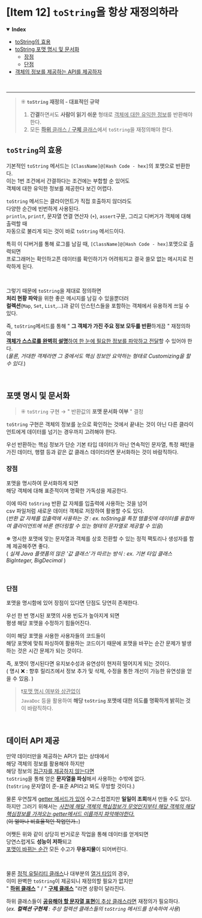 # [Item 12] `toString`을 항상 재정의하라
<details open>
    <summary><b>Index</b></summary>
<div markdown="1">

- [toString의 효용](#tostring-의-효용)
- [toString 포맷 명시 및 문서화](#포맷-명시-및-문서화)
  - [장점](#장점)
  - [단점](#단점)
- [객체의 정보를 제공하는 API를 제공하자](#데이터-api-제공)

</div>
</details>

<br/>

---
> ⁜ **`toString` 재정의 - 대표적인 규약**<br/>
> 1. **간결**하면서도 **사람이 읽기 쉬운** 형태로 <u>객체에 대한 유익한 정보</u>를 반환해야 한다.
> 2. 모든 <u>**하위** 클래스 / **구체** 클래스</u>에서 `toString`을 재정의해야 한다.

## `toString`의 효용
기본적인 `toString` 메서드는 `[ClassName]@[Hash Code - hex]`의 포맷으로 반환한다.<br/>
이는 1번 조건에서 간결하다는 조건에는 부합할 순 있어도<br/>
객체에 대한 유익한 정보를 제공한다 보긴 어렵다.

`toString` 메서드는 클라이언트가 직접 호출하지 않더라도<br/>
다양한 순간에 빈번하게 사용된다.<br/>
`println`, `printf`, 문자열 연결 연산자 (`+`), `assert`구문, 그리고 디버거가 객체에 대해 출력할 때<br/>
자동으로 불리게 되는 것이 바로 `toString` 메서드이다.

특히 이 디버거를 통해 로그를 남길 때, `[ClassName]@[Hash Code - hex]`포맷으로 출력되면<br/>
프로그래머는 확인하고픈 데이터를 확인하기가 어려워지고 결국 쓸모 없는 메시지로 전락하게 된다.

<br/>

그렇기 때문에 `toString`을 제대로 정의하면<br/>
**처리 현황 파악**을 위한 좋은 메시지를 남길 수 있을뿐더러<br/>
**컬렉션**(`Map`, `Set`, `List`,...)과 같이 인스턴스들을 포함하는 객체에서 유용하게 쓰일 수 있다.

즉, `toString`메서드를 통해 " **그 객체가 가진 주요 정보 모두를 반환**하게끔 " 재정의하여<br/>
<u>**객체가 스스로를 완벽히 설명**하여 한 눈에 필요한 정보를 파악하고 전달</u>할 수 있어야 한다.<br/>
(_물론, 거대한 객체라면 그 중에서도 핵심 정보만 요약하는 형태로 Customizing을 할 수 있다._)

<br/>

## 포맷 명시 및 문서화
> ⁜ `toString` 구현 → " 반환값의 **포맷 문서화 여부** " 결정

`toString` 구현은 객체의 정보를 눈으로 확인하는 것에서 끝내는 것이 아닌
다른 클라이언트에게 데이터를 넘기는 경우까지 고려해야 한다.

우선 반환하는 핵심 정보가 단순 기본 타입 데이터가 아닌
연속적인 문자열, 특정 패턴을 가진 데이터, 행렬 등과 같은 값 클래스 데이터라면
문서화하는 것이 바람직하다.

### 장점
포맷을 명시하여 문서화하게 되면<br/>
해당 객체에 대해 표준적이며 명확한 가독성을 제공한다.

이에 따라 `toString` 반환 값 자체를 입출력에 사용하는 것을 넘어<br/>
csv 파일처럼 새로운 데이터 객체로 저장하여 활용할 수도 있다.<br/>
(_반환 값 자체를 입출력에 사용하는 것 : ex. toString을 특정 템플릿에 데이터를 융합하여 클라이언트에 바론 랜더링할 수 있는 형태의 문자열로 제공할 수 있음_)

✵ 명시한 포맷에 맞는 문자열과 객체를 상호 전환할 수 있는 정적 팩토리나 생성자를 함께 제공해주면 좋다.<br/>( _실제 Java 플랫폼의 많은 '값 클래스'가 따르는 방식 : ex. 기본 타입 클래스 BigInteger, BigDecimal_ ) 

<br/>

### 단점
포맷을 명시함에 있어 장점이 있다면 단점도 당연히 존재한다.

우선 한 번 명시된 포맷의 사용 빈도가 높아지게 되면<br/>
평생 해당 포맷을 수정하기 힘들어진다.

이미 해당 포맷을 사용한 사용자들의 코드들이<br/>
해당 포맷에 맞춰 파싱하여 활용하는 코드이기 때문에 포맷을 바꾸는 순간 문제가 발생하는 것은 시간 문제가 되는 것이다.

즉, 포맷이 명시된다면 유지보수성과 유연성이 현저히 떨어지게 되는 것이다.<br/>
( 명시 ❌ : 향후 릴리즈에서 정보 추가 및 삭제, 수정을 통한 개선이 가능한 유연성을 얻을 수 있음. )
> ❗️<u>포맷 명시 여부와 상관없이</u><br/> `JavaDoc` 등을 활용하여 **해당 `toString` 포맷에 대한 의도를 명확하게 밝히는 것**이 바람직하다.

<br/>

## 데이터 API 제공
만약 데이터만을 제공하는 API가 없는 상태에서<br/>
해당 객체의 정보를 활용해야 하지만<br/>
해당 정보의 <u>접근자를 제공하지 않는다면</u><br/>
`toString`을 통해 얻은 **문자열을 파싱**해서 사용하는 수밖에 없다.<br/>
(`toString` 문자열이 준-표준 API라고 봐도 무방할 것이다.)

물론 우연찮게 <u>getter 메서드가 있어</u> 수고스럽겠지만 **일일이 조회**해서 만들 수도 있다.<br/>
하지만 그러기 위해서는 _<u>사전에 해당 객체의 핵심정보가 무엇인지부터 해당 객체의 해당 핵심정보를 가져오는 getter메서드 이름까지 파악해야한다.</u>_<br/>
(~~이 얼마나 비효율적인 작업인가..~~)

어쨋든 위와 같이 상당히 번거로운 작업을 통해 데이터를 얻게되면<br/>
당연스럽게도 **성능이 저하**되고<br/>
<u>포맷이 바뀌는 순간</u> 모든 수고가 **무용지물**이 되어버린다.

<br/>

물론 <u>정적 유틸리티 클래스</u>나 대부분의 <u>열거 타입</u>의 경우,<br/>
이미 완벽한 `toString`이 제공되니 재정의할 필요가 없지만<br/>
" <u>**하위 클래스**</u> " / " <u>**구체 클래스**</u> "라면 상황이 달라진다.

하위 클래스들이 <u>**공유해야 할 문자열 표현**이 추상 클래스라면</u> 재정의가 필요하다.<br/>
(_ex. **컬렉션 구현체** : 추상 컬렉션 클래스들의 `toString` 메서드를 상속하여 사용_)

